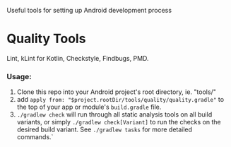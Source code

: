 Useful tools for setting up Android development process

Quality Tools
=============
Lint, kLint for Kotlin, Checkstyle, Findbugs, PMD. 

### Usage: 
1. Clone this repo into your Android project's root directory, ie. "tools/"
2. add `apply from: "$project.rootDir/tools/quality/quality.gradle"` to the top of your app or module's `build.gradle` file.
3. `./gradlew check` will run through all static analysis tools on all build variants, or simply `./gradlew check[Variant]` to run the checks on the desired build variant. See `./gradlew tasks` for more detailed commands.`
